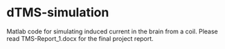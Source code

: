 # dTMS-simulation
Matlab code for simulating induced current in the brain from a coil. Please read TMS-Report_1.docx for the final project report.
